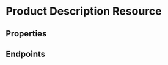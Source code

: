 # Product Description Resource

## Properties

<ResourceProperties :resource="'product_description'" :lang="'en'"/>

## Endpoints

[//]: <> (GET ENDPOINT)
<ResourceEndpoint :resource="'product_description'" :endpoint="'get'" :lang="'en'">

<template v-slot:responseJSON>

<<< @/docs/fixtures/api/product_description/response/json/get_id.json

</template>

<template v-slot:responseXML>

<<< @/docs/fixtures/api/product_description/response/xml/get_id.xml

</template>

</ResourceEndpoint>

[//]: <> (GETCOLLECTION ENDPOINT)
<ResourceEndpoint :resource="'product_description'" :endpoint="'getCollection'" :lang="'en'">

<template v-slot:responseJSON>

<<< @/docs/fixtures/api/product_description/response/json/get_page.json

</template>

<template v-slot:responseXML>

<<< @/docs/fixtures/api/product_description/response/xml/get_page.xml

</template>

</ResourceEndpoint>

[//]: <> (POST ENDPOINT)
<ResourceEndpoint :resource="'product_description'" :endpoint="'post'" :lang="'en'">

<template v-slot:request>

<<< @/docs/fixtures/api/product_description/request/post.json

</template>

<template v-slot:responseJSON>

<<< @/docs/fixtures/api/product_description/response/json/get_id.json

</template>

<template v-slot:responseXML>

<<< @/docs/fixtures/api/product_description/response/xml/get_id.xml

</template>

</ResourceEndpoint>

[//]: <> (PUT ENDPOINT)
<ResourceEndpoint :resource="'product_description'" :endpoint="'put'" :lang="'en'">

<template v-slot:request>

<<< @/docs/fixtures/api/product_description/request/put.json

</template>

<template v-slot:responseJSON>

<<< @/docs/fixtures/api/product_description/response/json/get_id.json

</template>

<template v-slot:responseXML>

<<< @/docs/fixtures/api/product_description/response/xml/get_id.xml

</template>

</ResourceEndpoint>

[//]: <> (DELETE ENDPOINT)
<ResourceEndpoint :resource="'product_description'" :endpoint="'delete'" :lang="'en'"/>

